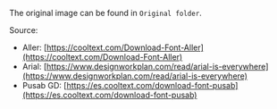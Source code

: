 The original image can be found in `Original folder`.

Source:
- Aller: [https://cooltext.com/Download-Font-Aller](https://cooltext.com/Download-Font-Aller)
- Arial: [https://www.designworkplan.com/read/arial-is-everywhere](https://www.designworkplan.com/read/arial-is-everywhere)
- Pusab GD: [https://es.cooltext.com/download-font-pusab](https://es.cooltext.com/download-font-pusab)
